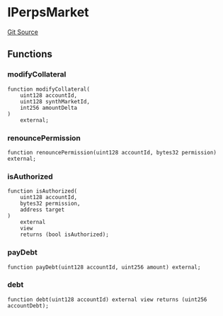 # IPerpsMarket
[Git Source](https://github.com/moss-eth/zap/blob/061fdc888af929a33bd6199e327f88f4440e3090/src/interfaces/ISynthetix.sol)


## Functions
### modifyCollateral


```solidity
function modifyCollateral(
    uint128 accountId,
    uint128 synthMarketId,
    int256 amountDelta
)
    external;
```

### renouncePermission


```solidity
function renouncePermission(uint128 accountId, bytes32 permission) external;
```

### isAuthorized


```solidity
function isAuthorized(
    uint128 accountId,
    bytes32 permission,
    address target
)
    external
    view
    returns (bool isAuthorized);
```

### payDebt


```solidity
function payDebt(uint128 accountId, uint256 amount) external;
```

### debt


```solidity
function debt(uint128 accountId) external view returns (uint256 accountDebt);
```

